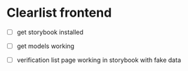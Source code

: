 # Clearlist frontend

- [ ] get storybook installed
- [ ] get models working
- [ ] verification list page working in storybook with fake data

